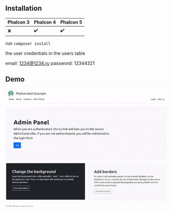 ## Installation

| Phalcon 3 | Phalcon 4 | Phalcon 5
 :-------------| :-------------| :-------------
| :x: |  :heavy_check_mark: | :heavy_check_mark:

run `composer install`

the user credentials in the users table

email: 1234@1234.ru
password: 12344321

## Demo

![Banner](https://github.com/sinbadxiii/images/blob/master/phalcon-auth-example/process.gif?raw=true)
